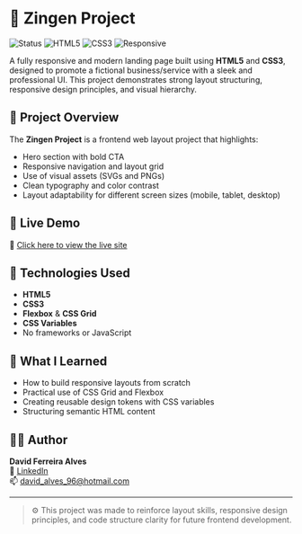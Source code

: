 # 🚀 Zingen Project

![Status](https://img.shields.io/badge/status-online-brightgreen?style=flat-square)
![HTML5](https://img.shields.io/badge/HTML5-%23E34F26.svg?&style=flat-square&logo=html5&logoColor=white)
![CSS3](https://img.shields.io/badge/CSS3-%231572B6.svg?&style=flat-square&logo=css3&logoColor=white)
![Responsive](https://img.shields.io/badge/Responsive%20Design-%231572B6?style=flat-square&logo=web)

A fully responsive and modern landing page built using **HTML5** and **CSS3**, designed to promote a fictional business/service with a sleek and professional UI. This project demonstrates strong layout structuring, responsive design principles, and visual hierarchy.

## 📌 Project Overview

The **Zingen Project** is a frontend web layout project that highlights:

- Hero section with bold CTA
- Responsive navigation and layout grid
- Use of visual assets (SVGs and PNGs)
- Clean typography and color contrast
- Layout adaptability for different screen sizes (mobile, tablet, desktop)

## 🔗 Live Demo

📲 [Click here to view the live site](https://davidferreiraalves.github.io/Zingen_project/)

## 🧰 Technologies Used

- **HTML5**  
- **CSS3**  
- **Flexbox** & **CSS Grid**
- **CSS Variables**
- No frameworks or JavaScript

## 💼 What I Learned

- How to build responsive layouts from scratch
- Practical use of CSS Grid and Flexbox
- Creating reusable design tokens with CSS variables
- Structuring semantic HTML content

## 🙋‍♂️ Author

**David Ferreira Alves**  
💼 [LinkedIn](https://www.linkedin.com/in/david-ferreira-alves-4721aa344/)  
📫 david_alves_96@hotmail.com

---

> ⚙️ This project was made to reinforce layout skills, responsive design principles, and code structure clarity for future frontend development.

 
